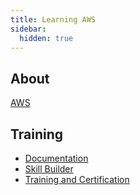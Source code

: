 ```yaml
---
title: Learning AWS
sidebar:
  hidden: true
---
```


## About

[AWS](https://aws.amazon.com)

## Training

- [Documentation](https://docs.aws.amazon.com/)
- [Skill Builder](https://skillbuilder.aws/)
- [Training and Certification](https://www.aws.training/)


